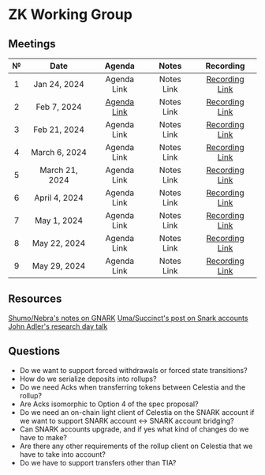 # ZK Working Group

## Meetings

| № |      Date      |                                                         Agenda                                                         |   Notes    |                                                Recording                                                |
|:-:|:--------------:|:----------------------------------------------------------------------------------------------------------------------:|:----------:|:-------------------------------------------------------------------------------------------------------:|
| 1 |  Jan 24, 2024  |                                                      Agenda Link                                                       | Notes Link | [Recording Link](https://drive.google.com/file/d/1lB8GsyMicC3W-kmT8urjq6VXvf3S0CY4/view?usp=drive_link) |
| 2 |  Feb 7, 2024   | [Agenda Link](https://docs.google.com/presentation/d/1jTf28upZBGwrrD8DiFVWTZZtNj_5XvNHhAtqIJuQWtY/edit?usp=drive_link) | Notes Link | [Recording Link](https://drive.google.com/file/d/1v9iB_mNRp9_oIZWMX6PFO652y0jnBvHD/view?usp=drive_link) |
| 3 |  Feb 21, 2024  |                                                      Agenda Link                                                       | Notes Link | [Recording Link](https://drive.google.com/file/d/1tjjbiXfgbbWcRHuo1RH51OvmLKIJPIhQ/view?usp=drive_link) |
| 4 | March 6, 2024  |                                                      Agenda Link                                                       | Notes Link | [Recording Link](https://drive.google.com/file/d/1iTa6U6BSsLMcaHJ4rB-KlLPOJInlJ7r2/view?usp=drive_link) |
| 5 | March 21, 2024 |                                                      Agenda Link                                                       | Notes Link | [Recording Link](https://drive.google.com/file/d/1vKg8qA6tSAXPopt6G0Bsgf9jdAAjeN3u/view?usp=drive_link) |
| 6 | April 4, 2024  |                                                      Agenda Link                                                       | Notes Link | [Recording Link](https://drive.google.com/file/d/1ZvPuRZc0NhA52-8dfxpULZE2K4PYKwB-/view?usp=drive_link) |
| 7 |  May 1, 2024   |                                                      Agenda Link                                                       | Notes Link | [Recording Link](https://drive.google.com/file/d/1qMjamf5Bb0qC0O3J2Ar_EPnw14_6q6os/view?usp=drive_link) |
| 8 |  May 22, 2024  |                                                      Agenda Link                                                       | Notes Link | [Recording Link](https://drive.google.com/file/d/1m_KAVIkLWYkWxF0iPkKaSByCw5HV-g-q/view?usp=drive_link) |
| 9 |  May 29, 2024  |                                                      Agenda Link                                                       | Notes Link | [Recording Link](https://drive.google.com/file/d/1bYW8yyL3rcneDDXqwcXMKJxxr7vAHdV0/view?usp=drive_link) |

## Resources

[Shumo/Nebra's notes on GNARK](https://hackmd.io/@nebra-one/Bk2E3JfJA)
[Uma/Succinct's post on Snark accounts](https://forum.celestia.org/t/celestia-snark-accounts-design-spec/1639)
[John Adler's research day talk](https://www.youtube.com/watch?v=SrZ9Ux2Ktt8)

## Questions

- Do we want to support forced withdrawals or forced state transitions?
- How do we serialize deposits into rollups?
- Do we need Acks when transferring tokens between Celestia and the rollup?
- Are Acks isomorphic to Option 4 of the spec proposal?
- Do we need an on-chain light client of Celestia on the SNARK account if we want to support SNARK account <-> SNARK account bridging?
- Can SNARK accounts upgrade, and if yes what kind of changes do we have to make?
- Are there any other requirements of the rollup client on Celestia that we have to take into account?
- Do we have to support transfers other than TIA?
